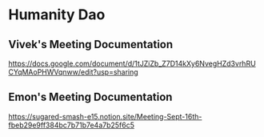 # Humanity Dao

## Vivek's Meeting Documentation
https://docs.google.com/document/d/1tJZiZb_Z7D14kXy6NvegHZd3vrhRUCYqMAoPHWVqnww/edit?usp=sharing

## Emon's Meeting Documentation
https://sugared-smash-e15.notion.site/Meeting-Sept-16th-fbeb29e9ff384bc7b71b7e4a7b25f6c5

